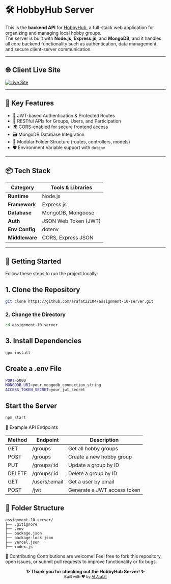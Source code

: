 # 🛠️ HobbyHub Server

This is the **backend API** for [HobbyHub](https://assignment-10-client-715c7.web.app/), a full-stack web application for organizing and managing local hobby groups.  
The server is built with **Node.js**, **Express.js**, and **MongoDB**, and it handles all core backend functionality such as authentication, data management, and secure client-server communication.

---

## 🌐 Client Live Site

[![Live Site](https://img.shields.io/badge/Live_Site-HobbyHub-brightgreen)](https://assignment-10-client-715c7.web.app/)

---

## 🚀 Key Features

- 🔐 JWT-based Authentication & Protected Routes  
- 🧾 RESTful APIs for Groups, Users, and Participation  
- 🌍 CORS-enabled for secure frontend access  
- 🗃️ MongoDB Database Integration  
- 📂 Modular Folder Structure (routes, controllers, models)  
- 🛡️ Environment Variable support with `dotenv`

---

## 📦 Tech Stack

| Category      | Tools & Libraries                          |
| ------------- | ------------------------------------------ |
| **Runtime**   | Node.js                                    |
| **Framework** | Express.js                                 |
| **Database**  | MongoDB, Mongoose                          |
| **Auth**      | JSON Web Token (JWT)                       |
| **Env Config**| dotenv                                     |
| **Middleware**| CORS, Express JSON                         |

---

## 🏁 Getting Started

Follow these steps to run the project locally:

## 1. Clone the Repository

```bash
git clone https://github.com/arafat22184/assignment-10-server.git
```
### 2. Change the Directory
```bash
cd assignment-10-server
```
## 3. Install Dependencies
```bash
npm install
```
##  Create a .env File
```bash
PORT=5000
MONGODB_URI=your_mongodb_connection_string
ACCESS_TOKEN_SECRET=your_jwt_secret
```
## Start the Server
```bash
npm start
```

📌 Example API Endpoints

| Method | Endpoint	     | Description                 |
| ------ | ------------- | --------------------------- |
| GET    | /groups       | Get all hobby groups        |
| POST	 | /groups	     | Create a new hobby group    |
| PUT	   | /groups/:id	 | Update a group by ID        |
| DELETE | /groups/:id	 | Delete a group by ID        |
| GET	   | /users/:email |	Get a user by email        |
| POST	 | /jwt	         | Generate a JWT access token |

## 📁 Folder Structure
```
assignment-10-server/
├── .gitignore
├── .env
├── package.json
├── package-lock.json
├── vercel.json
├── index.js
```

🤝 Contributing
Contributions are welcome!
Feel free to fork this repository, open issues, or submit pull requests to improve functionality or fix bugs.

<p align="center"> <b>✨ Thank you for checking out the HobbyHub Server! ✨</b><br> <sub>Built with ❤️ by <a href="https://github.com/arafat22184">Al Arafat</a></sub> </p>
